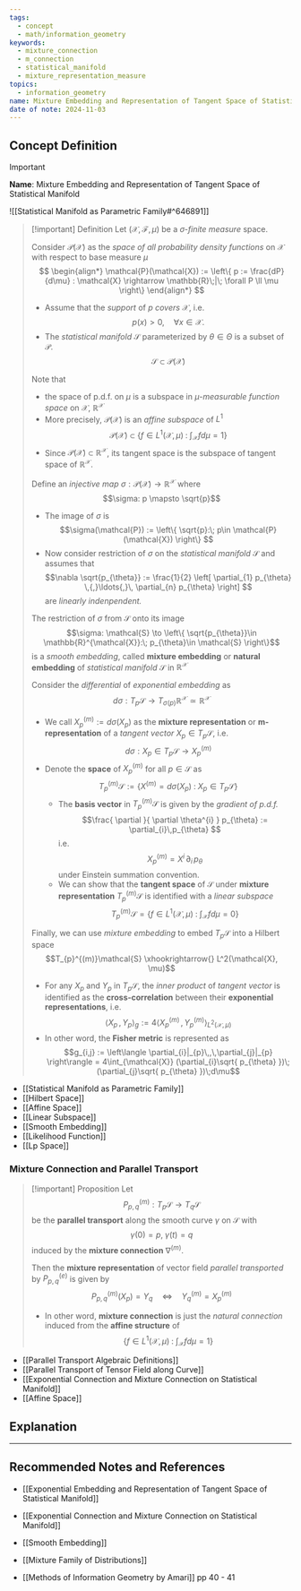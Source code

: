 ```yaml
---
tags:
  - concept
  - math/information_geometry
keywords:
  - mixture_connection
  - m_connection
  - statistical_manifold
  - mixture_representation_measure
topics:
  - information_geometry
name: Mixture Embedding and Representation of Tangent Space of Statistical Manifold
date of note: 2024-11-03
---
```


## Concept Definition

>[!important]
>**Name**: Mixture Embedding and Representation of Tangent Space of Statistical Manifold

![[Statistical Manifold as Parametric Family#^646891]]

>[!important] Definition
>Let $(\mathcal{X}, \mathscr{F}, \mu)$ be a *$\sigma$-finite measure* space.  
>
>Consider $\mathcal{P}(\mathcal{X})$ as the *space of all probability density functions* on $\mathcal{X}$ with respect to base measure $\mu$
>$$
> \begin{align*}
> \mathcal{P}(\mathcal{X}) := \left\{ p := \frac{dP}{d\mu} : \mathcal{X} \rightarrow \mathbb{R}\;|\; \forall P \ll \mu   \right\} 
> \end{align*}
>$$  
>- Assume that the *support* of $p$ *covers* $\mathcal{X}$, i.e. $$p(x) >0, \quad \forall x \in \mathcal{X}.$$
>- The *statistical manifold* $\mathcal{S}$ parameterized by $\theta\in \Theta$ is a subset of $\mathcal{P}$. $$\mathcal{S} \subset \mathcal{P}(\mathcal{X})$$
>  
>Note that 
>- the space of p.d.f. on $\mu$ is a subspace in *$\mu$-measurable function space* on $\mathcal{X}$, $\mathbb{R}^{\mathcal{X}}$
>- More precisely, $\mathcal{P}(\mathcal{X})$ is an *affine subspace* of $L^1$ $$\mathcal{P}(\mathcal{X})  \subset \left\{ f\in L^1(\mathcal{X},\mu) \;:\; \int_{\mathcal{X}}f d\mu = 1 \right\} $$
>- Since $\mathcal{P}(\mathcal{X}) \subset \mathbb{R}^{\mathcal{X}}$, its tangent space is the subspace of tangent space of $\mathbb{R}^{\mathcal{X}}$. 
>
>Define an *injective map* $\sigma: \mathcal{P}(\mathcal{X}) \to \mathbb{R}^{\mathcal{X}}$ where  $$\sigma: p \mapsto \sqrt{p}$$
>- The image of $\sigma$ is $$\sigma(\mathcal{P}) := \left\{ \sqrt{p}:\; p\in \mathcal{P}(\mathcal{X}) \right\} $$
>- Now consider restriction of $\sigma$ on the *statistical manifold* $\mathcal{S}$ and assumes that $$\nabla  \sqrt{p_{\theta}} := \frac{1}{2} \left[ \partial_{1} p_{\theta} \,{,}\ldots{,}\, \partial_{n} p_{\theta} \right] $$ are *linearly indenpendent.*
>
>The restriction of $\sigma$ from $\mathcal{S}$ onto its image $$\sigma: \mathcal{S} \to \left\{ \sqrt{p_{\theta}}\in \mathbb{R}^{\mathcal{X}}:\; p_{\theta}\in \mathcal{S} \right\}$$ is a *smooth embedding*, called **mixture embedding** or **natural embedding** of *statistical manifold* $\mathcal{S}$ in $\mathbb{R}^{\mathcal{X}}$
>
> Consider the *differential* of *exponential embedding* as $$d\sigma: T_{p}\mathcal{S} \to T_{\sigma(p)}\mathbb{R}^{\mathcal{X}} \simeq \mathbb{R}^{\mathcal{X}}$$ 
>- We call $X_{p}^{(m)} := d\sigma(X_{p})$ as the **mixture representation** or **m-representation** of a *tangent vector* $X_{p} \in T_{p}\mathcal{S}$, i.e. $$d\sigma: X_{p} \in T_{p}\mathcal{S} \to X_{p}^{(m)}$$ 
>- Denote the **space** of $X_{p}^{(m)}$ for all $p\in \mathcal{S}$ as $$T_{p}^{(m)}\mathcal{S} := \left\{ X^{(m)} = d\sigma(X_{p}) \;:\; X_{p} \in T_{p}\mathcal{S} \right\} $$
>	- The **basis vector** in $T_{p}^{(m)}\mathcal{S}$ is given by the *gradient of p.d.f.* $$\frac{ \partial  }{ \partial \theta^{i} } p_{\theta} := \partial_{i}\,p_{\theta} $$ i.e. $$X_{p}^{(m)}  = X^{i}\,\partial_{i}\,p_{\theta}$$ under Einstein summation convention.
>	- We can show that the **tangent space** of $\mathcal{S}$ under **mixture representation** $T_{p}^{(m)}\mathcal{S}$ is identified with a *linear subspace* $$T_{p}^{(m)}\mathcal{S} = \left\{ f \in L^1(\mathcal{X}, \mu)\;:\; \int_{\mathcal{X}}f d\mu = 0 \right\} $$
>	  
>Finally, we can use *mixture embedding* to embed $T_{p}\mathcal{S}$ into a Hilbert space $$T_{p}^{(m)}\mathcal{S}  \xhookrightarrow{} L^2(\mathcal{X}, \mu)$$
>- For any $X_{p}$ and $Y_{p}$ in $T_{p}\mathcal{S}$, the *inner product* of *tangent vector* is identified as the **cross-correlation** between their **exponential representations**, i.e. $$\left\langle  X_{p}\,,\,  Y_{p}  \right\rangle_{g} := 4 \left\langle  X_{p}^{(m)}\,,\,  Y_{p}^{(m)}  \right\rangle_{L^{2}(\mathcal{X}, \mu)}$$
>- In other word, the **Fisher metric** is represented as $$g_{i,j} := \left\langle  \partial_{i}|_{p}\,,\,\partial_{j}|_{p}  \right\rangle = 4\int_{\mathcal{X}} (\partial_{i}\sqrt{ p_{\theta} })\; (\partial_{j}\sqrt{ p_{\theta} })\;d\mu$$

- [[Statistical Manifold as Parametric Family]]
- [[Hilbert Space]]
- [[Affine Space]]
- [[Linear Subspace]]
- [[Smooth Embedding]]
- [[Likelihood Function]]
- [[Lp Space]]

### Mixture Connection and Parallel Transport

>[!important] Proposition
>Let $$P_{p,q}^{(m)}: T_{p}\mathcal{S} \to T_{q}\mathcal{S}$$ be the **parallel transport** along the smooth curve $\gamma$ on $\mathcal{S}$ with $$\gamma(0) = p, \; \gamma(t) = q$$ induced by the **mixture connection** $\nabla^{(m)}$.
>
>Then the **mixture representation** of vector field *parallel transported* by $P_{p,q}^{(e)}$ is given by  
>$$
>P_{p,q}^{(m)}(X_{p}) = Y_{q} \quad \iff \quad Y_{q}^{(m)} = X_{p}^{(m)}
>$$
>- In other word, **mixture connection** is just the *natural connection* induced from the **affine structure** of $$\left\{ f\in L^1(\mathcal{X},\mu) \;:\; \int_{\mathcal{X}}f d\mu = 1 \right\} $$


- [[Parallel Transport Algebraic Definitions]]
- [[Parallel Transport of Tensor Field along Curve]]
- [[Exponential Connection and Mixture Connection on Statistical Manifold]]
- [[Affine Space]]


## Explanation





-----------
##  Recommended Notes and References


- [[Exponential Embedding and Representation of Tangent Space of Statistical Manifold]]
- [[Exponential Connection and Mixture Connection on Statistical Manifold]]
- [[Smooth Embedding]]
- [[Mixture Family of Distributions]]

- [[Methods of Information Geometry by Amari]] pp 40 - 41